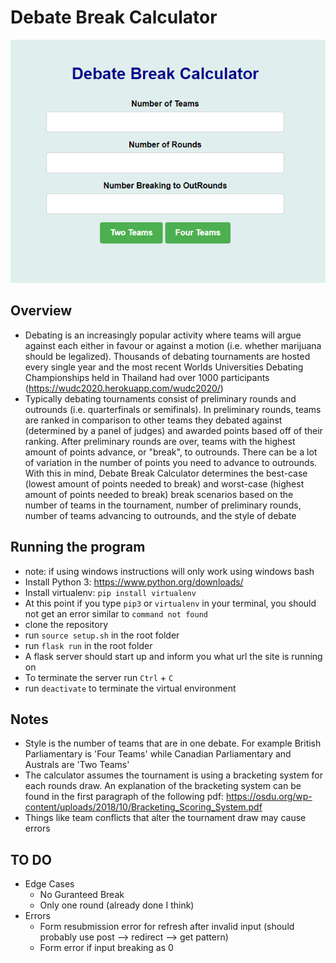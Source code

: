 # Debate Break Calculator
![Screenshot](img/forms.PNG)

## Overview
- Debating is an increasingly popular activity where teams will argue against each either in favour or against a motion (i.e. whether marijuana should be legalized). Thousands of debating tournaments are hosted every single year and the most recent Worlds Universities Debating Championships held in Thailand had over 1000 participants (https://wudc2020.herokuapp.com/wudc2020/)
- Typically debating tournaments consist of preliminary rounds and outrounds (i.e. quarterfinals or semifinals). In preliminary rounds, teams are ranked in comparison to other teams they debated against (determined by a panel of judges) and awarded points based off of their ranking. After preliminary rounds are over, teams with the highest amount of points advance, or "break", to outrounds. There can be a lot of variation in the number of points you need to advance to outrounds. With this in mind, Debate Break Calculator determines the best-case (lowest amount of points needed to break) and worst-case (highest amount of points needed to break) break scenarios based on the number of teams in the tournament, number of preliminary rounds, number of teams advancing to outrounds, and the style of debate

## Running the program
- note: if using windows instructions will only work using windows bash
- Install Python 3: https://www.python.org/downloads/
- Install virtualenv: `pip install virtualenv`
- At this point if you type `pip3` or `virtualenv` in your terminal, you should not get an error similar to `command not found`
- clone the repository
- run `source setup.sh` in the root folder
- run `flask run` in the root folder
- A flask server should start up and inform you what url the site is running on
- To terminate the server run `Ctrl` + `C`
- run `deactivate` to terminate the virtual environment

## Notes
- Style is the number of teams that are in one debate. For example British Parliamentary is 'Four Teams' while Canadian Parliamentary and Australs are 'Two Teams'
- The calculator assumes the tournament is using a bracketing system for each rounds draw. An explanation of the bracketing system can be found in the first paragraph of the following pdf: https://osdu.org/wp-content/uploads/2018/10/Bracketing_Scoring_System.pdf
- Things like team conflicts that alter the tournament draw may cause errors

## TO DO
- Edge Cases
    - No Guranteed Break
    - Only one round (already done I think)
- Errors
    - Form resubmission error for refresh after invalid input (should probably use post --> redirect --> get pattern)
    - Form error if input breaking as 0
